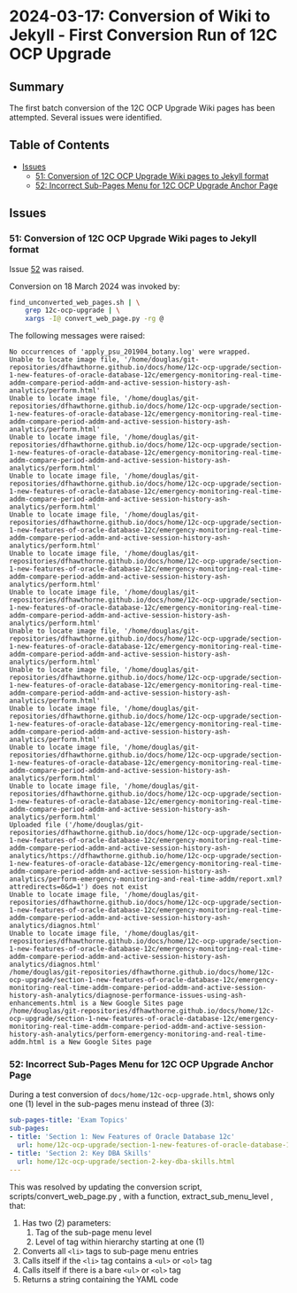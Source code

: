 # 2024-03-17: Conversion of Wiki to Jekyll - First Conversion Run of 12C OCP Upgrade

## Summary

The first batch conversion of the 12C OCP Upgrade Wiki pages has been attempted. Several issues were identified.

## Table of Contents

* [Issues](#issues)
  * [51: Conversion of 12C OCP Upgrade Wiki pages to Jekyll format](#51-conversion-of-12c-ocp-upgrade-wiki-pages-to-jekyll-format)
  * [52: Incorrect Sub-Pages Menu for 12C OCP Upgrade Anchor Page](#52-incorrect-sub-pages-menu-for-12c-ocp-upgrade-anchor-page)

## Issues

### 51: Conversion of 12C OCP Upgrade Wiki pages to Jekyll format

Issue [52](https://github.com/dfhawthorne/dfhawthorne.github.io/issues/52) was raised.

Conversion on 18 March 2024 was invoked by:

```bash
find_unconverted_web_pages.sh | \
    grep 12c-ocp-upgrade | \
    xargs -I@ convert_web_page.py -rg @
```

The following messages were raised:

```text
No occurrences of 'apply_psu_201904_botany.log' were wrapped.
Unable to locate image file, '/home/douglas/git-repositories/dfhawthorne.github.io/docs/home/12c-ocp-upgrade/section-1-new-features-of-oracle-database-12c/emergency-monitoring-real-time-addm-compare-period-addm-and-active-session-history-ash-analytics/perform.html'
Unable to locate image file, '/home/douglas/git-repositories/dfhawthorne.github.io/docs/home/12c-ocp-upgrade/section-1-new-features-of-oracle-database-12c/emergency-monitoring-real-time-addm-compare-period-addm-and-active-session-history-ash-analytics/perform.html'
Unable to locate image file, '/home/douglas/git-repositories/dfhawthorne.github.io/docs/home/12c-ocp-upgrade/section-1-new-features-of-oracle-database-12c/emergency-monitoring-real-time-addm-compare-period-addm-and-active-session-history-ash-analytics/perform.html'
Unable to locate image file, '/home/douglas/git-repositories/dfhawthorne.github.io/docs/home/12c-ocp-upgrade/section-1-new-features-of-oracle-database-12c/emergency-monitoring-real-time-addm-compare-period-addm-and-active-session-history-ash-analytics/perform.html'
Unable to locate image file, '/home/douglas/git-repositories/dfhawthorne.github.io/docs/home/12c-ocp-upgrade/section-1-new-features-of-oracle-database-12c/emergency-monitoring-real-time-addm-compare-period-addm-and-active-session-history-ash-analytics/perform.html'
Unable to locate image file, '/home/douglas/git-repositories/dfhawthorne.github.io/docs/home/12c-ocp-upgrade/section-1-new-features-of-oracle-database-12c/emergency-monitoring-real-time-addm-compare-period-addm-and-active-session-history-ash-analytics/perform.html'
Unable to locate image file, '/home/douglas/git-repositories/dfhawthorne.github.io/docs/home/12c-ocp-upgrade/section-1-new-features-of-oracle-database-12c/emergency-monitoring-real-time-addm-compare-period-addm-and-active-session-history-ash-analytics/perform.html'
Unable to locate image file, '/home/douglas/git-repositories/dfhawthorne.github.io/docs/home/12c-ocp-upgrade/section-1-new-features-of-oracle-database-12c/emergency-monitoring-real-time-addm-compare-period-addm-and-active-session-history-ash-analytics/perform.html'
Unable to locate image file, '/home/douglas/git-repositories/dfhawthorne.github.io/docs/home/12c-ocp-upgrade/section-1-new-features-of-oracle-database-12c/emergency-monitoring-real-time-addm-compare-period-addm-and-active-session-history-ash-analytics/perform.html'
Unable to locate image file, '/home/douglas/git-repositories/dfhawthorne.github.io/docs/home/12c-ocp-upgrade/section-1-new-features-of-oracle-database-12c/emergency-monitoring-real-time-addm-compare-period-addm-and-active-session-history-ash-analytics/perform.html'
Unable to locate image file, '/home/douglas/git-repositories/dfhawthorne.github.io/docs/home/12c-ocp-upgrade/section-1-new-features-of-oracle-database-12c/emergency-monitoring-real-time-addm-compare-period-addm-and-active-session-history-ash-analytics/perform.html'
Unable to locate image file, '/home/douglas/git-repositories/dfhawthorne.github.io/docs/home/12c-ocp-upgrade/section-1-new-features-of-oracle-database-12c/emergency-monitoring-real-time-addm-compare-period-addm-and-active-session-history-ash-analytics/perform.html'
Uploaded file ('/home/douglas/git-repositories/dfhawthorne.github.io/docs/home/12c-ocp-upgrade/section-1-new-features-of-oracle-database-12c/emergency-monitoring-real-time-addm-compare-period-addm-and-active-session-history-ash-analytics/https://dfhawthorne.github.io/home/12c-ocp-upgrade/section-1-new-features-of-oracle-database-12c/emergency-monitoring-real-time-addm-compare-period-addm-and-active-session-history-ash-analytics/perform-emergency-monitoring-and-real-time-addm/report.xml?attredirects=0&d=1') does not exist
Unable to locate image file, '/home/douglas/git-repositories/dfhawthorne.github.io/docs/home/12c-ocp-upgrade/section-1-new-features-of-oracle-database-12c/emergency-monitoring-real-time-addm-compare-period-addm-and-active-session-history-ash-analytics/diagnos.html'
Unable to locate image file, '/home/douglas/git-repositories/dfhawthorne.github.io/docs/home/12c-ocp-upgrade/section-1-new-features-of-oracle-database-12c/emergency-monitoring-real-time-addm-compare-period-addm-and-active-session-history-ash-analytics/diagnos.html'
/home/douglas/git-repositories/dfhawthorne.github.io/docs/home/12c-ocp-upgrade/section-1-new-features-of-oracle-database-12c/emergency-monitoring-real-time-addm-compare-period-addm-and-active-session-history-ash-analytics/diagnose-performance-issues-using-ash-enhancements.html is a New Google Sites page
/home/douglas/git-repositories/dfhawthorne.github.io/docs/home/12c-ocp-upgrade/section-1-new-features-of-oracle-database-12c/emergency-monitoring-real-time-addm-compare-period-addm-and-active-session-history-ash-analytics/perform-emergency-monitoring-and-real-time-addm.html is a New Google Sites page
```

### 52: Incorrect Sub-Pages Menu for 12C OCP Upgrade Anchor Page

During a test conversion of `docs/home/12c-ocp-upgrade.html`, shows only one (1) level in the sub-pages menu instead of three (3):

```yaml
sub-pages-title: 'Exam Topics'
sub-pages:
- title: 'Section 1: New Features of Oracle Database 12c'
  url: home/12c-ocp-upgrade/section-1-new-features-of-oracle-database-12c.html
- title: 'Section 2: Key DBA Skills'
  url: home/12c-ocp-upgrade/section-2-key-dba-skills.html
---
```

This was resolved by updating the conversion script,  scripts/convert_web_page.py , with a function,  extract_sub_menu_level , that:

1. Has two (2) parameters:
   1. Tag of the sub-page menu level
   2. Level of tag within hierarchy starting at one (1)
2. Converts all `<li>` tags to sub-page menu entries
3. Calls itself if the `<li>` tag contains a `<ul>` or `<ol>` tag
4. Calls itself if there is a bare `<ul>` or `<ol>` tag
5. Returns a string containing the YAML code
